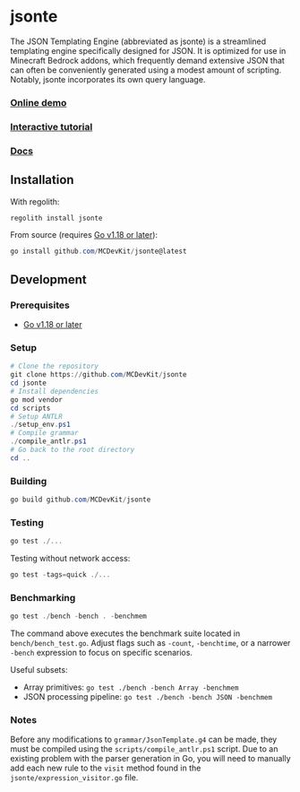 # jsonte

The JSON Templating Engine (abbreviated as jsonte) is a streamlined 
templating engine specifically designed for JSON. 
It is optimized for use in Minecraft Bedrock addons, 
which frequently demand extensive JSON that can often be conveniently 
generated using a modest amount of scripting. Notably, jsonte incorporates its own query language.

### [Online demo](https://mcdevkit.com/json)

### [Interactive tutorial](https://mcdevkit.com/tutorial)

### [Docs](https://docs.mcdevkit.com/json-templating-engine/)

## Installation

With regolith:

```powershell
regolith install jsonte
```

From source (requires [Go v1.18 or later](https://golang.org/)):

```powershell
go install github.com/MCDevKit/jsonte@latest
```

## Development

### Prerequisites

- [Go v1.18 or later](https://golang.org/)

### Setup

```powershell
# Clone the repository
git clone https://github.com/MCDevKit/jsonte
cd jsonte
# Install dependencies
go mod vendor
cd scripts
# Setup ANTLR
./setup_env.ps1
# Compile grammar
./compile_antlr.ps1
# Go back to the root directory
cd ..
```

### Building

```powershell
go build github.com/MCDevKit/jsonte
```

### Testing

```powershell
go test ./...
```

Testing without network access:

```powershell
go test -tags=quick ./...
```

### Benchmarking

```powershell
go test ./bench -bench . -benchmem
```

The command above executes the benchmark suite located in `bench/bench_test.go`. Adjust
flags such as `-count`, `-benchtime`, or a narrower `-bench` expression to focus on specific scenarios.

Useful subsets:
- Array primitives: `go test ./bench -bench Array -benchmem`
- JSON processing pipeline: `go test ./bench -bench JSON -benchmem`

### Notes

Before any modifications to `grammar/JsonTemplate.g4` can be made, 
they must be compiled using the `scripts/compile_antlr.ps1` script. 
Due to an existing problem with the parser generation in Go, 
you will need to manually add each new rule to the `visit` method 
found in the `jsonte/expression_visitor.go` file.
